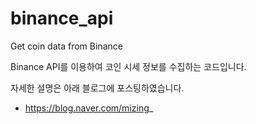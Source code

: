 # binance_api
Get coin data from Binance

Binance API를 이용하여 코인 시세 정보를 수집하는 코드입니다.

자세한 설명은 아래 블로그에 포스팅하였습니다.


- https://blog.naver.com/mizing_
